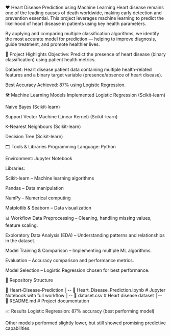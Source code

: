 ❤️ Heart Disease Prediction using Machine Learning
Heart disease remains one of the leading causes of death worldwide, making early detection and prevention essential. This project leverages machine learning to predict the likelihood of heart disease in patients using key health parameters.

By applying and comparing multiple classification algorithms, we identify the most accurate model for prediction — helping to improve diagnosis, guide treatment, and promote healthier lives.

📌 Project Highlights
Objective: Predict the presence of heart disease (binary classification) using patient health metrics.

Dataset: Heart disease patient data containing multiple health-related features and a binary target variable (presence/absence of heart disease).

Best Accuracy Achieved: 87% using Logistic Regression.

🛠 Machine Learning Models Implemented
Logistic Regression (Scikit-learn)

Naive Bayes (Scikit-learn)

Support Vector Machine (Linear Kernel) (Scikit-learn)

K-Nearest Neighbours (Scikit-learn)

Decision Tree (Scikit-learn)

🗂 Tools & Libraries
Programming Language: Python

Environment: Jupyter Notebook

Libraries:

Scikit-learn – Machine learning algorithms

Pandas – Data manipulation

NumPy – Numerical computing

Matplotlib & Seaborn – Data visualization

📊 Workflow
Data Preprocessing – Cleaning, handling missing values, feature scaling.

Exploratory Data Analysis (EDA) – Understanding patterns and relationships in the dataset.

Model Training & Comparison – Implementing multiple ML algorithms.

Evaluation – Accuracy comparison and performance metrics.

Model Selection – Logistic Regression chosen for best performance.

📂 Repository Structure

📁 Heart-Disease-Prediction
│-- 📄 Heart_Disease_Prediction.ipynb   # Jupyter Notebook with full workflow
│-- 📄 dataset.csv                      # Heart disease dataset
│-- 📄 README.md                        # Project documentation

📈 Results
Logistic Regression: 87% accuracy (best performing model)

Other models performed slightly lower, but still showed promising predictive capabilities.
